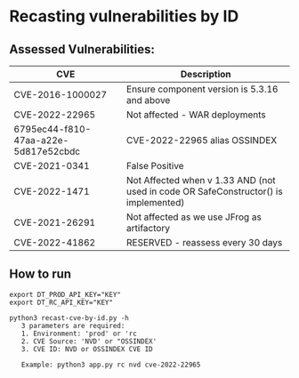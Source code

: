 # Recasting vulnerabilities by ID

## Assessed Vulnerabilities:
| CVE | Description | 
| ----------- | ----------- |
| CVE-2016-1000027 | Ensure component version is 5.3.16 and above |
| CVE-2022-22965 | Not affected - WAR deployments | 
| 6795ec44-f810-47aa-a22e-5d817e52cbdc | CVE-2022-22965 alias OSSINDEX |
| CVE-2021-0341 | False Positive |
| CVE-2022-1471 | Not Affected when v 1.33 AND (not used in code OR SafeConstructor() is implemented) |
| CVE-2021-26291 | Not affected as we use JFrog as artifactory |
| CVE-2022-41862 | RESERVED - reassess every 30 days | 


## How to run

```
export DT_PROD_API_KEY="KEY"
export DT_RC_API_KEY="KEY"

python3 recast-cve-by-id.py -h
   3 parameters are required:
   1. Environment: 'prod' or 'rc
   2. CVE Source: 'NVD' or "OSSINDEX'
   3. CVE ID: NVD or OSSINDEX CVE ID

   Example: python3 app.py rc nvd cve-2022-22965
```
